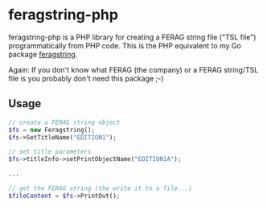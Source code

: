 # feragstring-php

feragstring-php is a PHP library for creating a FERAG string file ("TSL file") programmatically from PHP code. This is the PHP equivalent to my Go package [feragstring](https://github.com/jakoubek/feragstring).

Again: If you don't know what FERAG (the company) or a FERAG string/TSL file is you probably don't need this package ;-)

## Usage

```php
// create a FERAG string object
$fs = new Feragstring();
$fs->SetTitleName("EDITION1");

// set title parameters
$fs->titleInfo->setPrintObjectName("EDITION1A");

...

// get the FERAG string (the write it to a file...) 
$fileContent = $fs->PrintOut();
```
